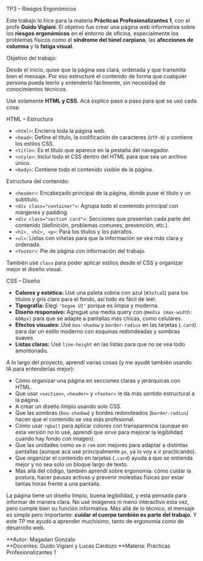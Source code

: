 TP3 – Riesgos Ergonómicos

Este trabajo lo hice para la materia **Prácticas Profesionalizantes 1**, con el profe **Guido Vigiani**. El objetivo fue crear una página web informativa sobre los **riesgos ergonómicos** en el entorno de oficina, especialmente los problemas físicos como el **síndrome del túnel carpiano**, las **afecciones de columna** y la **fatiga visual**.

 Objetivo del trabajo:

Desde el inicio, quise que la página sea clara, ordenada y que transmita bien el mensaje. Por eso estructuré el contenido de forma que cualquier persona pueda leerlo y entenderlo fácilmente, sin necesidad de conocimientos técnicos.

Usé solamente **HTML y CSS**. Acá explico paso a paso para qué se usó cada cosa:

 HTML – Estructura

- `<html>`: Encierra toda la página web.  
- `<head>`: Define el título, la codificación de caracteres (`UTF-8`) y contiene los estilos CSS.  
- `<title>`: Es el título que aparece en la pestaña del navegador.  
- `<style>`: Incluí todo el CSS dentro del HTML para que sea un archivo único.  
- `<body>`: Contiene todo el contenido visible de la página.

 Estructura del contenido:

- `<header>`: Encabezado principal de la página, donde puse el título y un subtítulo.  
- `<div class="container">`: Agrupa todo el contenido principal con márgenes y padding.  
- `<div class="section card">`: Secciones que presentan cada parte del contenido (definición, problemas comunes, prevención, etc.).  
- `<h1>, <h2>, <p>`: Para los títulos y los párrafos.  
- `<ul>`: Listas con viñetas para que la información se vea más clara y ordenada.  
- `<footer>`: Pie de página con información del trabajo.

También usé `class` para poder aplicar estilos desde el CSS y organizar mejor el diseño visual.

 CSS – Diseño

- **Colores y estética:** Usé una paleta sobria con azul (`#3a7ca5`) para los títulos y gris claro para el fondo, así todo es fácil de leer.  
- **Tipografía:** Elegí `'Segoe UI'` porque es limpia y moderna.  
- **Diseño responsivo:** Agregué una media query con `@media (max-width: 600px)` para que se adapte a pantallas más chicas, como celulares.  
- **Efectos visuales:** Usé `box-shadow` y `border-radius` en las tarjetas (`.card`) para dar un estilo moderno con esquinas redondeadas y sombras suaves.  
- **Listas claras:** Usé `line-height` en las listas para que no se vea todo amontonado.

 A lo largo del proyecto, aprendí varias cosas (y me ayudé también usando IA para entenderlas mejor):

- Cómo organizar una página en secciones claras y jerárquicas con HTML.  
- Que usar `<section>`, `<header>` y `<footer>` le da más sentido estructural a la página.  
- A crear un diseño limpio usando solo CSS.  
- Que las sombras (`box-shadow`) y bordes redondeados (`border-radius`) hacen que el contenido se vea más profesional.  
- Cómo usar `rgba()` para aplicar colores con transparencia (aunque en esta versión no lo usé, aprendí que sirve para mejorar la legibilidad cuando hay fondo con imagen).  
- Que las unidades como `em` o `rem` son mejores para adaptar a distintas pantallas (aunque acá usé principalmente `px`, ya lo voy a ir practicando).  
- Que organizar el contenido en tarjetas (`.card`) ayuda a que se entienda mejor y no sea solo un bloque largo de texto.  
- Más allá del código, también aprendí sobre ergonomía: cómo cuidar la postura, hacer pausas activas y prevenir molestias físicas por estar tantas horas frente a una pantalla.

La página tiene un diseño limpio, buena legibilidad, y está pensada para informar de manera clara. No usé imágenes ni menú interactivo esta vez, pero cumple bien su función informativa.
Más allá de lo técnico, el mensaje es simple pero importante: **cuidar el cuerpo también es parte del trabajo**. Y este TP me ayudó a aprender muchísimo, tanto de ergonomía como de desarrollo web.

**Autor: Magadan Gonzalo  
**Docentes: Guido Vigiani y Lucas Cardozo 
**Materia: Prácticas Profesionalizantes 1  
